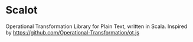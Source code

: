 # Scalot
Operational Transformation Library for Plain Text, written in Scala. 
Inspired by https://github.com/Operational-Transformation/ot.js
